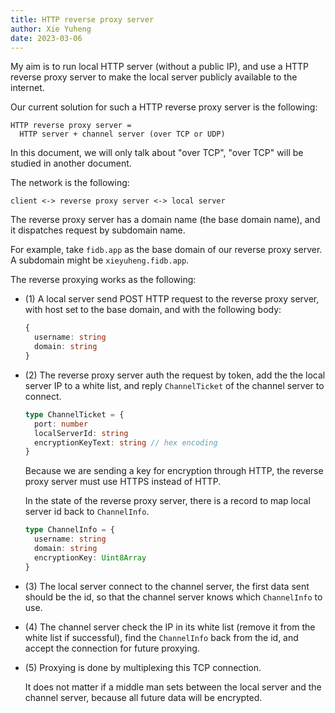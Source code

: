```yaml
---
title: HTTP reverse proxy server
author: Xie Yuheng
date: 2023-03-06
---
```


My aim is to run local HTTP server (without a public IP),
and use a HTTP reverse proxy server to make the local server
publicly available to the internet.

Our current solution for such a HTTP reverse proxy server is the following:

```
HTTP reverse proxy server =
  HTTP server + channel server (over TCP or UDP)
```

In this document, we will only talk about "over TCP",
"over TCP" will be studied in another document.

The network is the following:

```
client <-> reverse proxy server <-> local server
```

The reverse proxy server has a domain name (the base domain name),
and it dispatches request by subdomain name.

For example, take `fidb.app` as the
base domain of our reverse proxy server.
A subdomain might be `xieyuheng.fidb.app`.

The reverse proxying works as the following:

- (1) A local server send POST HTTP request
  to the reverse proxy server,
  with host set to the base domain,
  and with the following body:

  ```ts
  {
    username: string
    domain: string
  }
  ```

- (2) The reverse proxy server auth the request by token,
  add the the local server IP to a white list,
  and reply `ChannelTicket` of the channel server to connect.

  ```ts
  type ChannelTicket = {
    port: number
    localServerId: string
    encryptionKeyText: string // hex encoding
  }
  ```

  Because we are sending a key for encryption through HTTP,
  the reverse proxy server must use HTTPS instead of HTTP.

  In the state of the reverse proxy server,
  there is a record to map local server id back to `ChannelInfo`.

  ```ts
  type ChannelInfo = {
    username: string
    domain: string
    encryptionKey: Uint8Array
  }
  ```

- (3) The local server connect to the channel server,
  the first data sent should be the id,
  so that the channel server knows
  which `ChannelInfo` to use.

- (4) The channel server check the IP in its white list
  (remove it from the white list if successful),
  find the `ChannelInfo` back from the id,
  and accept the connection for future proxying.

- (5) Proxying is done by multiplexing this TCP connection.

  It does not matter if a middle man
  sets between the local server and the channel server,
  because all future data will be encrypted.
